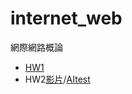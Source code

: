 # internet_web
網際網路概論

- [HW1](https://41371232h.github.io/internet_web/index.html)
- HW2[影片](https://youtu.be/2a2FIxpYufY)/[AItest](https://github.com/41371232H/internet_web/blob/main/AItest.tsx)
